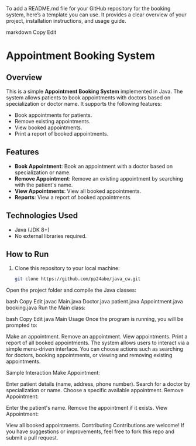 To add a README.md file for your GitHub repository for the booking system, here’s a template you can use. It provides a clear overview of your project, installation instructions, and usage guide.

markdown
Copy
Edit
# Appointment Booking System

## Overview
This is a simple **Appointment Booking System** implemented in Java. The system allows patients to book appointments with doctors based on specialization or doctor name. It supports the following features:
- Book appointments for patients.
- Remove existing appointments.
- View booked appointments.
- Print a report of booked appointments.

## Features
- **Book Appointment**: Book an appointment with a doctor based on specialization or name.
- **Remove Appointment**: Remove an existing appointment by searching with the patient's name.
- **View Appointments**: View all booked appointments.
- **Reports**: View a report of booked appointments.

## Technologies Used
- Java (JDK 8+)
- No external libraries required.

## How to Run
1. Clone this repository to your local machine:
   ```bash
   git clone https://github.com/pp24abe/java_cw.git
Open the project folder and compile the Java classes:

bash
Copy
Edit
javac Main.java Doctor.java patient.java Appointment.java booking.java
Run the Main class:

bash
Copy
Edit
java Main
Usage
Once the program is running, you will be prompted to:

Make an appointment.
Remove an appointment.
View appointments.
Print a report of all booked appointments.
The system allows users to interact via a simple menu-driven interface. You can choose actions such as searching for doctors, booking appointments, or viewing and removing existing appointments.

Sample Interaction
Make Appointment:

Enter patient details (name, address, phone number).
Search for a doctor by specialization or name.
Choose a specific available appointment.
Remove Appointment:

Enter the patient's name.
Remove the appointment if it exists.
View Appointment:

View all booked appointments.
Contributing
Contributions are welcome! If you have suggestions or improvements, feel free to fork this repo and submit a pull request.

